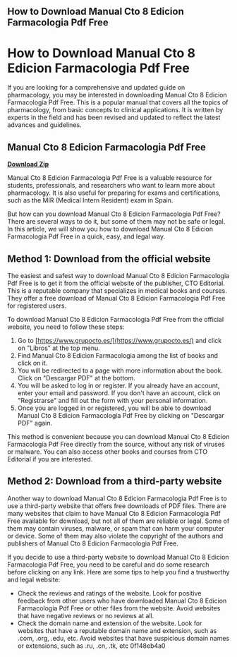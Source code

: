 ## How to Download Manual Cto 8 Edicion Farmacologia Pdf Free

  
# How to Download Manual Cto 8 Edicion Farmacologia Pdf Free
 
If you are looking for a comprehensive and updated guide on pharmacology, you may be interested in downloading Manual Cto 8 Edicion Farmacologia Pdf Free. This is a popular manual that covers all the topics of pharmacology, from basic concepts to clinical applications. It is written by experts in the field and has been revised and updated to reflect the latest advances and guidelines.
 
## Manual Cto 8 Edicion Farmacologia Pdf Free


[**Download Zip**](https://lomasmavi.blogspot.com/?c=2tKFyi)

 
Manual Cto 8 Edicion Farmacologia Pdf Free is a valuable resource for students, professionals, and researchers who want to learn more about pharmacology. It is also useful for preparing for exams and certifications, such as the MIR (Medical Intern Resident) exam in Spain.
 
But how can you download Manual Cto 8 Edicion Farmacologia Pdf Free? There are several ways to do it, but some of them may not be safe or legal. In this article, we will show you how to download Manual Cto 8 Edicion Farmacologia Pdf Free in a quick, easy, and legal way.
 
## Method 1: Download from the official website
 
The easiest and safest way to download Manual Cto 8 Edicion Farmacologia Pdf Free is to get it from the official website of the publisher, CTO Editorial. This is a reputable company that specializes in medical books and courses. They offer a free download of Manual Cto 8 Edicion Farmacologia Pdf Free for registered users.
 
To download Manual Cto 8 Edicion Farmacologia Pdf Free from the official website, you need to follow these steps:
 
1. Go to [https://www.grupocto.es/](https://www.grupocto.es/) and click on "Libros" at the top menu.
2. Find Manual Cto 8 Edicion Farmacologia among the list of books and click on it.
3. You will be redirected to a page with more information about the book. Click on "Descargar PDF" at the bottom.
4. You will be asked to log in or register. If you already have an account, enter your email and password. If you don't have an account, click on "Registrarse" and fill out the form with your personal information.
5. Once you are logged in or registered, you will be able to download Manual Cto 8 Edicion Farmacologia Pdf Free by clicking on "Descargar PDF" again.

This method is convenient because you can download Manual Cto 8 Edicion Farmacologia Pdf Free directly from the source, without any risk of viruses or malware. You can also access other books and courses from CTO Editorial if you are interested.
 
## Method 2: Download from a third-party website
 
Another way to download Manual Cto 8 Edicion Farmacologia Pdf Free is to use a third-party website that offers free downloads of PDF files. There are many websites that claim to have Manual Cto 8 Edicion Farmacologia Pdf Free available for download, but not all of them are reliable or legal. Some of them may contain viruses, malware, or spam that can harm your computer or device. Some of them may also violate the copyright of the authors and publishers of Manual Cto 8 Edicion Farmacologia Pdf Free.
 
If you decide to use a third-party website to download Manual Cto 8 Edicion Farmacologia Pdf Free, you need to be careful and do some research before clicking on any link. Here are some tips to help you find a trustworthy and legal website:

- Check the reviews and ratings of the website. Look for positive feedback from other users who have downloaded Manual Cto 8 Edicion Farmacologia Pdf Free or other files from the website. Avoid websites that have negative reviews or no reviews at all.
- Check the domain name and extension of the website. Look for websites that have a reputable domain name and extension, such as .com, .org, .edu, etc. Avoid websites that have suspicious domain names or extensions, such as .ru, .cn, .tk, etc 0f148eb4a0
